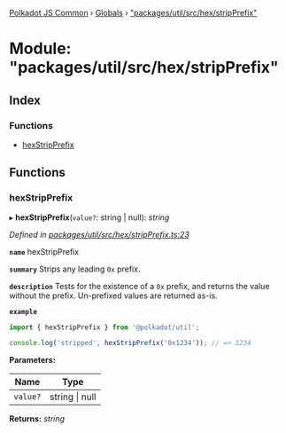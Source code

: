 [Polkadot JS Common](../README.md) › [Globals](../globals.md) › ["packages/util/src/hex/stripPrefix"](_packages_util_src_hex_stripprefix_.md)

# Module: "packages/util/src/hex/stripPrefix"

## Index

### Functions

* [hexStripPrefix](_packages_util_src_hex_stripprefix_.md#hexstripprefix)

## Functions

###  hexStripPrefix

▸ **hexStripPrefix**(`value?`: string | null): *string*

*Defined in [packages/util/src/hex/stripPrefix.ts:23](https://github.com/polkadot-js/common/blob/08de8ce2/packages/util/src/hex/stripPrefix.ts#L23)*

**`name`** hexStripPrefix

**`summary`** Strips any leading `0x` prefix.

**`description`** 
Tests for the existence of a `0x` prefix, and returns the value without the prefix. Un-prefixed values are returned as-is.

**`example`** 
<BR>

```javascript
import { hexStripPrefix } from '@polkadot/util';

console.log('stripped', hexStripPrefix('0x1234')); // => 1234
```

**Parameters:**

Name | Type |
------ | ------ |
`value?` | string &#124; null |

**Returns:** *string*

